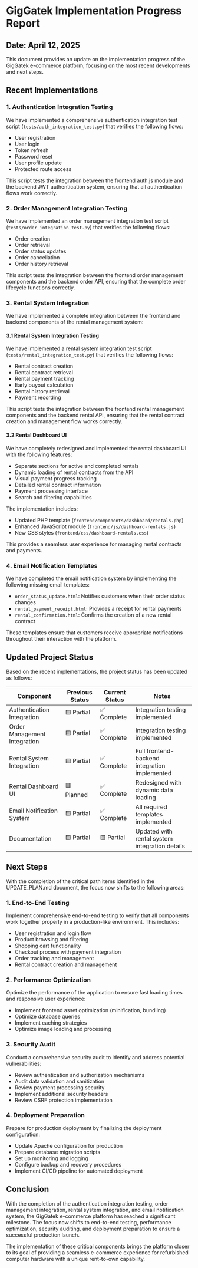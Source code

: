 # GigGatek Implementation Progress Report

## Date: April 12, 2025

This document provides an update on the implementation progress of the GigGatek e-commerce platform, focusing on the most recent developments and next steps.

## Recent Implementations

### 1. Authentication Integration Testing

We have implemented a comprehensive authentication integration test script (`tests/auth_integration_test.py`) that verifies the following flows:

- User registration
- User login
- Token refresh
- Password reset
- User profile update
- Protected route access

This script tests the integration between the frontend auth.js module and the backend JWT authentication system, ensuring that all authentication flows work correctly.

### 2. Order Management Integration Testing

We have implemented an order management integration test script (`tests/order_integration_test.py`) that verifies the following flows:

- Order creation
- Order retrieval
- Order status updates
- Order cancellation
- Order history retrieval

This script tests the integration between the frontend order management components and the backend order API, ensuring that the complete order lifecycle functions correctly.

### 3. Rental System Integration

We have implemented a complete integration between the frontend and backend components of the rental management system:

#### 3.1 Rental System Integration Testing

We have implemented a rental system integration test script (`tests/rental_integration_test.py`) that verifies the following flows:

- Rental contract creation
- Rental contract retrieval
- Rental payment tracking
- Early buyout calculation
- Rental history retrieval
- Payment recording

This script tests the integration between the frontend rental management components and the backend rental API, ensuring that the rental contract creation and management flow works correctly.

#### 3.2 Rental Dashboard UI

We have completely redesigned and implemented the rental dashboard UI with the following features:

- Separate sections for active and completed rentals
- Dynamic loading of rental contracts from the API
- Visual payment progress tracking
- Detailed rental contract information
- Payment processing interface
- Search and filtering capabilities

The implementation includes:

- Updated PHP template (`frontend/components/dashboard/rentals.php`)
- Enhanced JavaScript module (`frontend/js/dashboard-rentals.js`)
- New CSS styles (`frontend/css/dashboard-rentals.css`)

This provides a seamless user experience for managing rental contracts and payments.

### 4. Email Notification Templates

We have completed the email notification system by implementing the following missing email templates:

- `order_status_update.html`: Notifies customers when their order status changes
- `rental_payment_receipt.html`: Provides a receipt for rental payments
- `rental_confirmation.html`: Confirms the creation of a new rental contract

These templates ensure that customers receive appropriate notifications throughout their interaction with the platform.

## Updated Project Status

Based on the recent implementations, the project status has been updated as follows:

| Component | Previous Status | Current Status | Notes |
|-----------|----------------|----------------|-------|
| Authentication Integration | 🟨 Partial | ✅ Complete | Integration testing implemented |
| Order Management Integration | 🟨 Partial | ✅ Complete | Integration testing implemented |
| Rental System Integration | 🟨 Partial | ✅ Complete | Full frontend-backend integration implemented |
| Rental Dashboard UI | 🟥 Planned | ✅ Complete | Redesigned with dynamic data loading |
| Email Notification System | 🟨 Partial | ✅ Complete | All required templates implemented |
| Documentation | 🟨 Partial | 🟨 Partial | Updated with rental system integration details |

## Next Steps

With the completion of the critical path items identified in the UPDATE_PLAN.md document, the focus now shifts to the following areas:

### 1. End-to-End Testing

Implement comprehensive end-to-end testing to verify that all components work together properly in a production-like environment. This includes:

- User registration and login flow
- Product browsing and filtering
- Shopping cart functionality
- Checkout process with payment integration
- Order tracking and management
- Rental contract creation and management

### 2. Performance Optimization

Optimize the performance of the application to ensure fast loading times and responsive user experience:

- Implement frontend asset optimization (minification, bundling)
- Optimize database queries
- Implement caching strategies
- Optimize image loading and processing

### 3. Security Audit

Conduct a comprehensive security audit to identify and address potential vulnerabilities:

- Review authentication and authorization mechanisms
- Audit data validation and sanitization
- Review payment processing security
- Implement additional security headers
- Review CSRF protection implementation

### 4. Deployment Preparation

Prepare for production deployment by finalizing the deployment configuration:

- Update Apache configuration for production
- Prepare database migration scripts
- Set up monitoring and logging
- Configure backup and recovery procedures
- Implement CI/CD pipeline for automated deployment

## Conclusion

With the completion of the authentication integration testing, order management integration, rental system integration, and email notification system, the GigGatek e-commerce platform has reached a significant milestone. The focus now shifts to end-to-end testing, performance optimization, security auditing, and deployment preparation to ensure a successful production launch.

The implementation of these critical components brings the platform closer to its goal of providing a seamless e-commerce experience for refurbished computer hardware with a unique rent-to-own capability.
